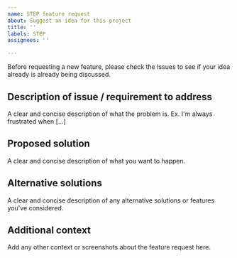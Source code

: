 ```yaml
---
name: STEP feature request
about: Suggest an idea for this project
title: ''
labels: STEP
assignees: ''

---
```


Before requesting a new feature, please check the Issues to see if your idea already is already being discussed.

## Description of issue / requirement to address

A clear and concise description of what the problem is. Ex. I'm always frustrated when [...]

## Proposed solution

A clear and concise description of what you want to happen.

## Alternative solutions

A clear and concise description of any alternative solutions or features you've considered.

## Additional context

Add any other context or screenshots about the feature request here.
